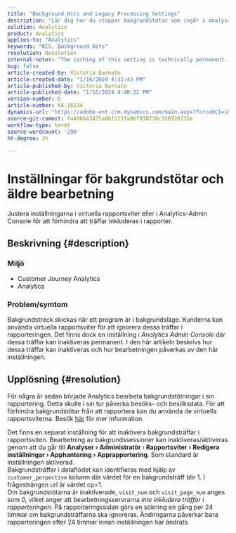 ```yaml
---
title: "Background Hits and Legacy Processing Settings"
description: "Lär dig hur du stoppar bakgrundstötar som ingår i analysrapporter."
solution: Analytics
product: Analytics
applies-to: "Analytics"
keywords: "KCS, Background Hits"
resolution: Resolution
internal-notes: "The caching of this setting is technically permanent. However, since we restart those services daily, we are practically manually busting that cache once very 24 hours. The setting caching behavior isn't really documented and is more just of an implementation detail. Therefore, be careful when sharing the information with customers."
bug: false
article-created-by: Victoria Barnato
article-created-date: "1/16/2024 4:31:43 PM"
article-published-by: Victoria Barnato
article-published-date: "1/16/2024 4:48:22 PM"
version-number: 6
article-number: KA-16134
dynamics-url: "https://adobe-ent.crm.dynamics.com/main.aspx?forceUCI=1&pagetype=entityrecord&etn=knowledgearticle&id=27b5b9b5-8cb4-ee11-a569-6045bd006704"
source-git-commit: fa406643425a0bf215fa06f930730c356928235e
workflow-type: tm+mt
source-wordcount: '290'
ht-degree: 2%

---
```


# Inställningar för bakgrundstötar och äldre bearbetning


Justera inställningarna i virtuella rapportsviter eller i Analytics-Admin Console för att förhindra att träffar inkluderas i rapporter.

## Beskrivning {#description}


### <b>Miljö</b>

- Customer Journey Analytics
- Analytics 




### <b>Problem/symtom</b>

Bakgrundstreck skickas när ett program är i bakgrundsläge. Kunderna kan använda virtuella rapportsviter för att ignorera dessa träffar i rapporteringen. Det finns dock en inställning i *Analytics Admin Console* där dessa träffar kan inaktiveras permanent. I den här artikeln beskrivs hur dessa träffar kan inaktiveras och hur bearbetningen påverkas av den här inställningen.


## Upplösning {#resolution}


För några år sedan började Analytics bearbeta bakgrundstötningar i sin rapportering. Detta skulle i sin tur påverka besöks- och besöksdata. För att förhindra bakgrundstötar från att rapportera kan du använda de virtuella rapportsviterna. Besök [här](https://experienceleague.adobe.com/docs/analytics/components/virtual-report-suites/vrs-components.html?lang=en) för mer information.

Det finns en separat inställning för att inaktivera bakgrundsträffar i rapportsviten. Bearbetning av bakgrundssessioner kan inaktiveras/aktiveras genom att du går till <b>Analyser </b><b>›</b><b> Administratör </b>›<b> Rapportsviter </b><b>›</b><b> Redigera inställningar </b><b>›</b><b> Apphantering </b><b>›</b><b> Apprapportering</b>. Som standard är inställningen aktiverad.
<br>Bakgrundsträffar i dataflödet kan identifieras med hjälp av `customer_perpective` kolumn där värdet för en bakgrundsträff blir 1. I frågesträngen url är värdet cp=1.<br>
Om bakgrundstötarna är inaktiverade, `visit_num` och `visit_page_num` anges som 0, vilket anger att bearbetningsservrarna *inte inkludera träffar i rapporteringen*. På rapporteringssidan görs en sökning en gång per 24 timmar om bakgrundsträffarna ska ignoreras. Ändringarna påverkar bara rapporteringen efter 24 timmar innan inställningen har ändrats.


